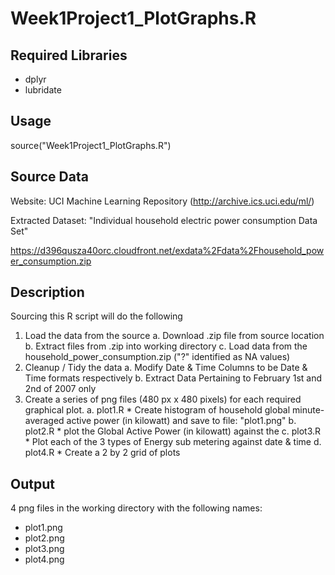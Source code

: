 # Week1Project1_PlotGraphs.R

## Required Libraries

* dplyr
* lubridate

## Usage
source("Week1Project1_PlotGraphs.R")

## Source Data

Website: UCI Machine Learning Repository (http://archive.ics.uci.edu/ml/)

Extracted Dataset:  "Individual household electric power consumption Data Set" 

https://d396qusza40orc.cloudfront.net/exdata%2Fdata%2Fhousehold_power_consumption.zip


## Description
Sourcing this R script will do the following

1. Load the data from the source
    a. Download .zip file from source location
    b. Extract files from .zip into working directory
    c. Load data from the household_power_consumption.zip ("?" identified as NA values)
2. Cleanup / Tidy the data
    a. Modify Date & Time Columns to be Date & Time formats respectively
    b. Extract Data Pertaining to February 1st and 2nd of 2007 only
3. Create a series of png files (480 px x 480 pixels) for each required graphical plot. 
    a. plot1.R
        * Create histogram of household global minute-averaged active power (in kilowatt) and save to file: "plot1.png"
    b. plot2.R
        * plot the Global Active Power (in kilowatt) against the 
    c. plot3.R
        * Plot each of the 3 types of Energy sub metering against date & time
    d. plot4.R
        * Create a 2 by 2 grid of plots
        
## Output
4 png files in the working directory with the following names:

+ plot1.png
+ plot2.png
+ plot3.png
+ plot4.png
